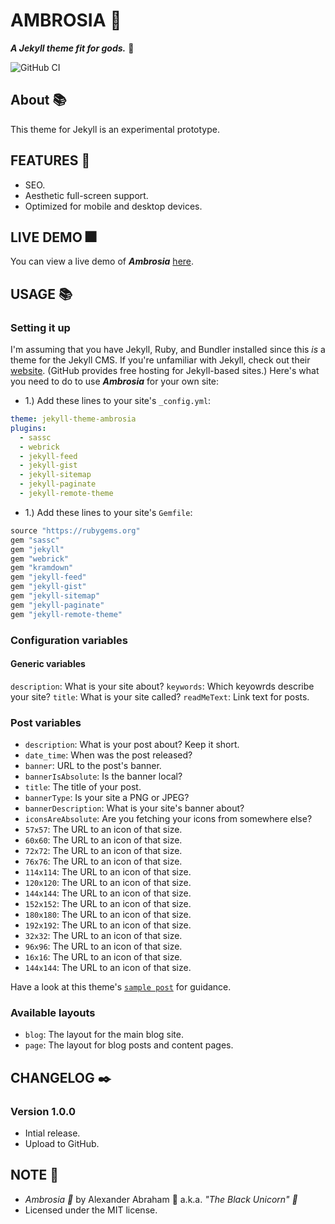 # AMBROSIA :trident:

***A Jekyll theme fit for gods.*** :trident:

![GitHub CI](https://github.com/iamtheblackunicorn/ambrosia/actions/workflows/jekyll.yml/badge.svg)

## About :books:

This theme for Jekyll is an experimental prototype.

## FEATURES :test_tube:

- SEO.
- Aesthetic full-screen support.
- Optimized for mobile and desktop devices.

## LIVE DEMO :fireworks:

You can view a live demo of ***Ambrosia*** [here](https://blckunicorn.art/ambrosia).

## USAGE :books:

### Setting it up

I'm assuming that you have Jekyll, Ruby, and Bundler installed since this *is* a theme for the Jekyll CMS.
If you're unfamiliar with Jekyll, check out their [website](https://jekyllrb.com). (GitHub provides free hosting for Jekyll-based sites.)
Here's what you need to do to use ***Ambrosia*** for your own site:

- 1.) Add these lines to your site's `_config.yml`:

```YAML
theme: jekyll-theme-ambrosia
plugins:
  - sassc
  - webrick
  - jekyll-feed
  - jekyll-gist
  - jekyll-sitemap
  - jekyll-paginate
  - jekyll-remote-theme
```

- 1.) Add these lines to your  site's `Gemfile`:

```Ruby
source "https://rubygems.org"
gem "sassc"
gem "jekyll"
gem "webrick"
gem "kramdown"
gem "jekyll-feed"
gem "jekyll-gist"
gem "jekyll-sitemap"
gem "jekyll-paginate"
gem "jekyll-remote-theme"
```

### Configuration variables

#### Generic variables

`description`: What is your site about?
`keywords`: Which keyowrds describe your site?
`title`: What is your site called?
`readMeText`: Link text for posts.

### Post variables

- `description`: What is your post about? Keep it short.
- `date_time`: When was the post released?
- `banner`: URL to the post's banner.
- `bannerIsAbsolute`: Is the banner local?
- `title`: The title of your post.
- `bannerType`: Is your site a PNG or JPEG?
- `bannerDescription`: What is your site's banner about?
- `iconsAreAbsolute`: Are you fetching your icons from somewhere else?
- `57x57`: The URL to an icon of that size.
- `60x60`: The URL to an icon of that size.
- `72x72`: The URL to an icon of that size.
- `76x76`: The URL to an icon of that size.
- `114x114`: The URL to an icon of that size.
- `120x120`: The URL to an icon of that size.
- `144x144`: The URL to an icon of that size.
- `152x152`: The URL to an icon of that size.
- `180x180`: The URL to an icon of that size.
- `192x192`: The URL to an icon of that size.
- `32x32`: The URL to an icon of that size.
- `96x96`: The URL to an icon of that size.
- `16x16`: The URL to an icon of that size.
- `144x144`: The URL to an icon of that size.

Have a look at this theme's [`sample post`](_posts/2022-03-24-Welcome-to-Jekyll.markdown) for guidance.

### Available layouts

- `blog`: The layout for the main blog site.
- `page`: The layout for blog posts and content pages.

## CHANGELOG :black_nib:

### Version 1.0.0

- Intial release.
- Upload to GitHub.

## NOTE :scroll:

- *Ambrosia :trident:* by Alexander Abraham :black_heart: a.k.a. *"The Black Unicorn" :unicorn:*
- Licensed under the MIT license.
